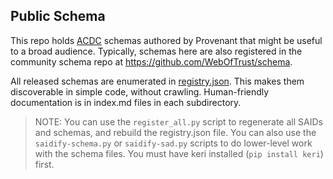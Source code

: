 ## Public Schema
This repo holds [ACDC](https://trustoverip.github.io/tswg-acdc-specification/draft-ssmith-acdc.html) schemas authored by Provenant that might be useful to a broad audience. Typically, schemas here are also registered in the community schema repo at https://github.com/WebOfTrust/schema.

All released schemas are enumerated in [registry.json](registry.json). This makes them discoverable in simple code, without crawling. Human-friendly documentation is in index.md files in each subdirectory.

>NOTE: You can use the `register_all.py` script to regenerate all SAIDs and schemas, and rebuild the registry.json file. You can also use the `saidify-schema.py` or `saidify-sad.py` scripts to do lower-level work with the schema files. You must have keri installed (`pip install keri`) first.